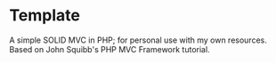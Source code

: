 Template
========

A simple SOLID MVC in PHP; for personal use with my own resources. Based on John Squibb's PHP MVC Framework tutorial.

